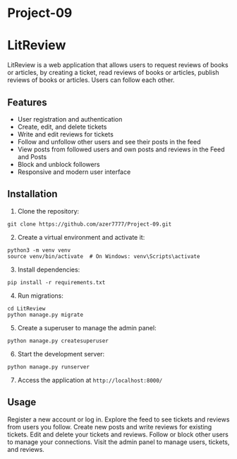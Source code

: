 # Project-09

# LitReview

LitReview is a web application that allows users to request reviews of books or articles, by creating a ticket,
read reviews of books or articles, publish reviews of books or articles. Users can follow each other.

## Features

- User registration and authentication
- Create, edit, and delete tickets
- Write and edit reviews for tickets
- Follow and unfollow other users and see their posts in the feed
- View posts from followed users and own posts and reviews in the Feed and Posts
- Block and unblock followers
- Responsive and modern user interface

## Installation

1. Clone the repository:
````
git clone https://github.com/azer7777/Project-09.git
````
2. Create a virtual environment and activate it:
````
python3 -m venv venv 
source venv/bin/activate  # On Windows: venv\Scripts\activate
````
3. Install dependencies:
````
pip install -r requirements.txt
````
4. Run migrations:
````
cd LitReview
python manage.py migrate
````
5. Create a superuser to manage the admin panel:
````
python manage.py createsuperuser
````
6. Start the development server:
````
python manage.py runserver
````
7. Access the application at `http://localhost:8000/`

## Usage

Register a new account or log in.
Explore the feed to see tickets and reviews from users you follow.
Create new posts and write reviews for existing tickets.
Edit and delete your tickets and reviews.
Follow or block other users to manage your connections.
Visit the admin panel to manage users, tickets, and reviews.
